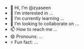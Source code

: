 - 👋 Hi, I’m @zyaseen
- 👀 I’m interested in ...
- 🌱 I’m currently learning ...
- 💞️ I’m looking to collaborate on ...
- 📫 How to reach me ...
- 😄 Pronouns: ...
- ⚡ Fun fact: ...

<!---
zyaseen/zyaseen is a ✨ special ✨ repository because its `README.md` (this file) appears on your GitHub profile.
You can click the Preview link to take a look at your changes.
--->
